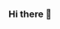 ### Hi there 👋

<!--
**NiRenJie1/NiRenJie1** is a ✨ _special_ ✨ repository because its `README.md` (this file) appears on your GitHub profile.

Here are some ideas to get you started:

- 🔭 I’m currently working on programming with FORTRAN...
- 🌱 I’m currently learning interaction between sea ice and water waves...
- 👯 I’m looking to collaborate on program method about my direction:interaction between sea ice and water waves...
- 🤔 I’m looking for help with anything to program...
- 💬 Ask me about ...
- 📫 How to reach me: ...
- 😄 Pronouns: ...
- ⚡ Fun fact: ...
-->

